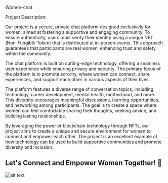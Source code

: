 Women-chat

Project Description:

Our project is a secure, private chat platform designed exclusively for women, aimed at fostering a supportive and engaging community. To ensure authenticity, users must verify their identity using a unique NFT (Non-Fungible Token) that is distributed at in-person events. This approach guarantees that participants are real women, enhancing trust and safety within the community.

The chat platform is built on cutting-edge technology, offering a seamless user experience while ensuring privacy and security. The primary focus of the platform is to promote sorority, where women can connect, share experiences, and support each other in various aspects of their lives.

The platform features a diverse range of conversation topics, including technology, career development, mental health, motherhood, and more. This diversity encourages meaningful discussions, learning opportunities, and networking among participants. The goal is to create a space where women can feel comfortable sharing their thoughts, seeking advice, and building lasting relationships.

By leveraging the power of blockchain technology through NFTs, our project aims to create a unique and secure environment for women to connect and empower each other. The project is an excellent example of how technology can be used to build supportive communities and promote diversity and inclusion.



## Let's Connect and Empower Women Together! 🌟

![alt text](image.png)
